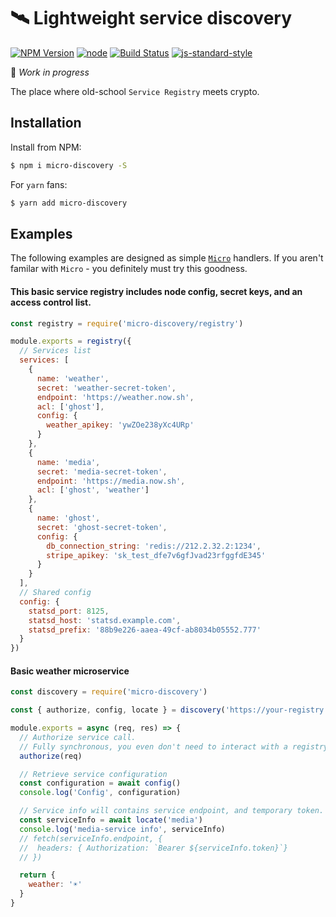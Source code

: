 # 🛰 Lightweight service discovery

[![NPM Version](https://img.shields.io/npm/v/micro-discovery.svg?style=flat-square)](https://www.npmjs.com/package/micro-discovery)
[![node](https://img.shields.io/node/v/micro-discovery.svg?style=flat-square)](https://www.npmjs.com/package/micro-discovery)
[![Build Status](https://img.shields.io/travis/kitcast/micro-discovery.svg?branch=master&style=flat-square)](https://travis-ci.org/kitcast/micro-discovery)
[![js-standard-style](https://img.shields.io/badge/code%20style-standard-brightgreen.svg?style=flat-square)](http://standardjs.com/)

🚧 *Work in progress*

The place where old-school `Service Registry` meets crypto.

## Installation

Install from NPM:

```bash
$ npm i micro-discovery -S
```

For `yarn` fans:

```bash
$ yarn add micro-discovery
```


## Examples

The following examples are designed as simple [`Micro`](https://github.com/zeit/micro) handlers. If you aren't familar with `Micro` - you definitely must try this goodness.

#### This basic service registry includes node config, secret keys, and an access control list.

```js
const registry = require('micro-discovery/registry')

module.exports = registry({
  // Services list
  services: [
    {
      name: 'weather',
      secret: 'weather-secret-token',
      endpoint: 'https://weather.now.sh',
      acl: ['ghost'],
      config: {
        weather_apikey: 'ywZOe238yXc4URp'
      }
    },
    {
      name: 'media',
      secret: 'media-secret-token',
      endpoint: 'https://media.now.sh',
      acl: ['ghost', 'weather']
    },
    {
      name: 'ghost',
      secret: 'ghost-secret-token',
      config: {
        db_connection_string: 'redis://212.2.32.2:1234',
        stripe_apikey: 'sk_test_dfe7v6gfJvad23rfggfdE345'
      }
    }
  ],
  // Shared config
  config: {
    statsd_port: 8125,
    statsd_host: 'statsd.example.com',
    statsd_prefix: '88b9e226-aaea-49cf-ab8034b05552.777'
  }
})
```

#### Basic weather microservice

```js
const discovery = require('micro-discovery')

const { authorize, config, locate } = discovery('https://your-registry.now.sh', 'weather-secret-token')

module.exports = async (req, res) => {
  // Authorize service call. 
  // Fully synchronous, you even don't need to interact with a registry.
  authorize(req)

  // Retrieve service configuration
  const configuration = await config()
  console.log('Config', configuration)

  // Service info will contains service endpoint, and temporary token.
  const serviceInfo = await locate('media')
  console.log('media-service info', serviceInfo)
  // fetch(serviceInfo.endpoint, {
  //  headers: { Authorization: `Bearer ${serviceInfo.token}`}
  // })

  return { 
    weather: '☀️' 
  }
}
```
